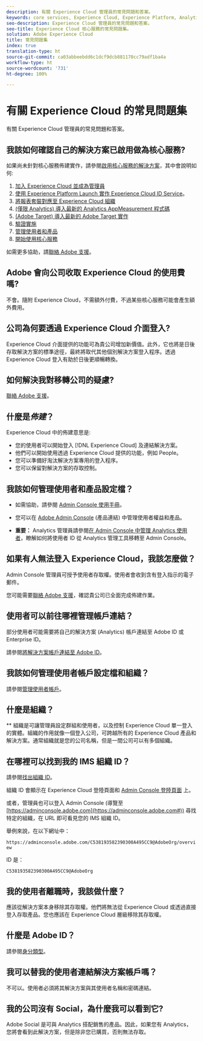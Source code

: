 ```yaml
---
description: 有關 Experience Cloud 管理員的常見問題和答案。
keywords: core services, Experience Cloud, Experience Platform, Analytics, Target, user management.
seo-description: Experience Cloud 管理員的常見問題和答案。
seo-title: Experience Cloud 核心服務的常見問題集。
solution: Adobe Experience Cloud
title: 常見問題集
index: true
translation-type: ht
source-git-commit: ca03abbeebdd6c1dcf9dcb881170cc79adf1ba4a
workflow-type: ht
source-wordcount: '731'
ht-degree: 100%

---
```



# 有關 Experience Cloud 的常見問題集

有關 Experience Cloud 管理員的常見問題和答案。

## 我該如何確認自己的解決方案已啟用做為核心服務?

如果尚未針對核心服務佈建實作，請參閱[啟用核心服務的解決方案](../core-services/core-services.md#concept_07ED1D5C64234E77976E6D572E78FB9C)，其中會說明如何:

1. [加入 Experience Cloud 並成為管理員](../core-services/core-services.md#section_2423F0BD3DF642658103310EE5EA6154)
1. [使用 Experience Platform Launch 實作 Experience Cloud ID Service](https://docs.adobe.com/content/help/zh-Hant/launch/using/intro/get-started/quick-start.html)。
1. [將報表套裝對應至 Experience Cloud 組織](../core-services/core-services.md#concept_apg_zq2_rw)
1. [(僅限 Analytics) 導入最新的 Analytics AppMeasurement 程式碼](../core-services/core-services.md#section_1798D9D0F05C47E29816AC4EEB9A0913)
1. [(Adobe Target) 導入最新的 Adobe Target 實作](../core-services/core-services.md#section_C2F4493C7A36406DAE2266B429A4BD24)
1. [驗證實施](../core-services/core-services.md#section_E641782A0F4F44AF8C9C91216BE330D5)
1. [管理使用者和產品](../core-services/core-services.md#section_B6E95F4E0E12483CB9DA99CBC0C5A4AF)
1. [開始使用核心服務](../core-services/core-services.md#section_960C06093623462E8EA247B3E97274A1)

如需更多協助，請[聯絡 Adobe 支援](https://helpx.adobe.com/tw/marketing-cloud/contact-support.html)。

## Adobe 會向公司收取 Experience Cloud 的使用費嗎?

不會。隨附 Experience Cloud，不需額外付費，不過某些核心服務可能會產生額外費用。

## 公司為何要透過 Experience Cloud 介面登入?

Experience Cloud 介面提供的功能可為貴公司增加新價值。此外，它也將是日後存取解決方案的標準途徑，最終將取代其他個別解決方案登入程序。透過 Experience Cloud 登入有助於日後更順暢轉換。

## 如何解決我對移轉公司的疑慮?

[聯絡 Adobe 支援](https://helpx.adobe.com/tw/marketing-cloud/contact-support.html)。

## 什麼是&#x200B;_佈建_？

Experience Cloud 中的佈建意思是:

* 您的使用者可以開始登入 [!DNL Experience Cloud] 及連結解決方案。
* 他們可以開始使用透過 Experience Cloud 提供的功能，例如 People。
* 您可以準備好淘汰解決方案專用的登入程序。
* 您可以保留對解決方案的存取控制。

## 我該如何管理使用者和產品設定檔？

* 如需協助，請參閱 [Admin Console 使用手冊](https://helpx.adobe.com/tw/enterprise/administering/user-guide.html)。

* 您可以在 [Adobe Admin Console](https://adminconsole.adobe.com/enterprise) (產品連結) 中管理使用者權益和產品。

* **重要：** Analytics 管理員請參閱[在 Admin Console 中管理 Analytics 使用者](https://docs.adobe.com/content/help/zh-Hant/analytics/admin/user-product-management/user-management/migrate-users/c-migration-tool.html)，瞭解如何將使用者 ID 從 Analytics 管理工具移轉至 Admin Console。

## 如果有人無法登入 Experience Cloud，我該怎麼做？

Admin Console 管理員可授予使用者存取權。使用者會收到含有登入指示的電子郵件。

您可能需要[聯絡 Adobe 支援](https://helpx.adobe.com/tw/marketing-cloud/contact-support.html)，確認貴公司已全面完成佈建作業。

## 使用者可以前往哪裡管理帳戶連結？

部分使用者可能需要將自己的解決方案 (Analytics) 帳戶連結至 Adobe ID 或 Enterprise ID。

請參閱[將解決方案帳戶連結至 Adobe ID](../admin-getting-started/organizations.md#task_FD389E78640848919E247AC5E95B8369)。

## 我該如何管理使用者帳戶設定檔和組織？

請參閱[管理使用者帳戶](../admin-getting-started/organizations.md#topic_C31CB834F109465A82ED57FF0563B3F1)。

## 什麼是組織？

** 組織是可讓管理員設定群組和使用者，以及控制 Experience Cloud 單一登入的實體。組織的作用就像一個登入公司，可跨越所有的 Experience Cloud 產品和解決方案。通常組織就是您的公司名稱，但是一間公司可以有多個組織。

## 在哪裡可以找到我的 IMS 組織 ID？

請參閱[找出組織 ID](organizations.md)。

組織 ID 會顯示在 Experience Cloud 登陸頁面和 [Admin Console 登陸頁面](https://adminconsole.adobe.com) 上。

或者，管理員也可以登入 Admin Console (導覽至 [https://adminconsole.adobe.com](https://adminconsole.adobe.com#)) 尋找特定的組織，在 URL 即可看見您的 IMS 組織 ID。

舉例來說，在以下網址中：

`https://adminconsole.adobe.com/C538193582390300A495CC9@AdobeOrg/overview`

ID 是：

`C538193582390300A495CC9@AdobeOrg`

## 我的使用者離職時，我該做什麼？

應該從解決方案本身移除其存取權。他們將無法從 Experience Cloud 或透過直接登入存取產品。您也應該在 Experience Cloud 層級移除其存取權。

## 什麼是 Adobe ID？

請參閱[身分類型](https://helpx.adobe.com/tw/enterprise/help/identity.html)。

## 我可以替我的使用者連結解決方案帳戶嗎？

不可以。使用者必須將其解決方案與其使用者名稱和密碼連結。

## 我的公司沒有 Social，為什麼我可以看到它?

Adobe Social 是可與 Analytics 搭配銷售的產品。因此，如果您有 Analytics，您將會看到此解決方案，但是除非您已購買，否則無法存取。
